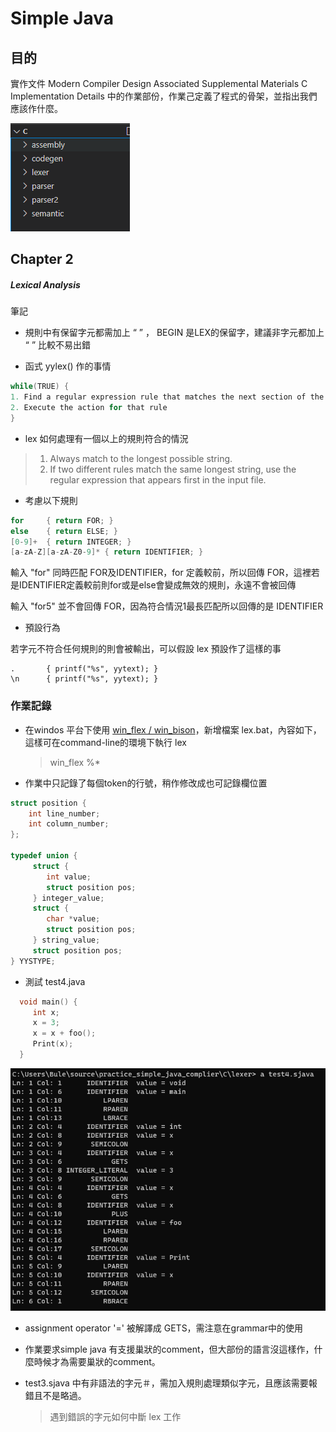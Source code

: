 

# Simple Java



## 目的

實作文件 Modern Compiler Design Associated Supplemental Materials C Implementation Details 中的作業部份，作業己定義了程式的骨架，並指出我們應該作什麼。

<img src="image\image-20210925160701163.png" alt="image-20210925160701163"  />




## Chapter 2

##### Lexical Analysis



筆記

* 規則中有保留字元都需加上 “ ” ， BEGIN 是LEX的保留字，建議非字元都加上 “ ” 比較不易出錯

* 函式 yylex() 作的事情

```c
while(TRUE) {
1. Find a regular expression rule that matches the next section of the input file
2. Execute the action for that rule
}
```

* lex 如何處理有一個以上的規則符合的情況

> 1. Always match to the longest possible string.
> 2. If two different rules match the same longest string, use the regular expression that appears first in the
input file.

* 考慮以下規則

```c
for		{ return FOR; }
else    { return ELSE; }
[0-9]+ 	{ return INTEGER; }
[a-zA-Z][a-zA-Z0-9]* { return IDENTIFIER; }
```

輸入 "for" 同時匹配 FOR及IDENTIFIER，for 定義較前，所以回傳 FOR，這裡若是IDENTIFIER定義較前則for或是else會變成無效的規則，永遠不會被回傳 

輸入 "for5" 並不會回傳 FOR，因為符合情況1最長匹配所以回傳的是 IDENTIFIER

* 預設行為

若字元不符合任何規則的則會被輸出，可以假設 lex 預設作了這樣的事

```
.		{ printf("%s", yytext); }
\n		{ printf("%s", yytext); }
```



 ### 作業記錄

* 在windos 平台下使用 [ win_flex / win_bison](https://sourceforge.net/projects/winflexbison/)，新增檔案 lex.bat，內容如下，這樣可在command-line的環境下執行 lex

  > win_flex %*

* 作業中只記錄了每個token的行號，稍作修改成也可記錄欄位置

```c
struct position {
    int line_number;
    int column_number;
};

typedef union { 
     struct {
        int value;
        struct position pos;
     } integer_value;
     struct {
        char *value;
        struct position pos;
     } string_value;
     struct position pos;
} YYSTYPE;
```

* 測試 test4.java

```c
  void main() {
     int x; 
     x = 3;
     x = x + foo();
     Print(x);
  }
```

<img src="image\image-20210925191553454.png" alt="image-20210925191553454"  />



* assignment operator '=' 被解譯成 GETS，需注意在grammar中的使用
* 作業要求simple java 有支援巢狀的comment，但大部份的語言沒這樣作，什麼時候才為需要巢狀的comment。
* test3.sjava 中有非語法的字元＃，需加入規則處理類似字元，且應該需要報錯且不是略過。
	
	> 遇到錯誤的字元如何中斷 lex 工作

